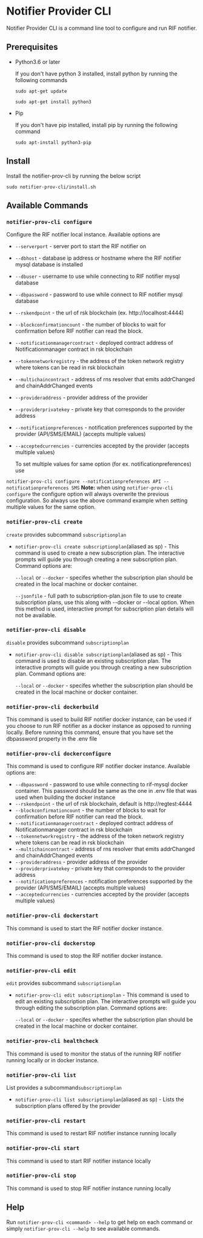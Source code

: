 # Notifier Provider CLI

Notifier Provider CLI is a command line tool to configure and run RIF notifier.

## Prerequisites

* Python3.6 or later

    If you don't have python 3 installed, install python by running the following commands
  
    ```sudo apt-get update```

    ```sudo apt-get install python3```


* Pip

    If you don't have pip installed, install pip by running the following command
  
    ```sudo apt-install python3-pip```

## Install

Install the notifier-prov-cli by running the below script 

```sudo notifier-prov-cli/install.sh``` 


## Available Commands

### `notifier-prov-cli configure`
Configure the RIF notifier local instance. Available options are
* `--serverport` - server port to start the RIF notifier on
* `--dbhost` - database ip address or hostname where the RIF notifier mysql database is installed
* `--dbuser` -  username to use while connecting to RIF notifier mysql database 
* `--dbpassword` -  password to use while connect to RIF notifier mysql database
* `--rskendpoint` -  the url of rsk blockchain (ex. http://localhost:4444)
* `--blockconfirmationcount` -  the number of blocks to wait for confirmation before RIF notifier can read the block.
* `--notificationmanagercontract` -  deployed contract address of Notificationmanager contract in rsk blockchain
* `--tokennetworkregistry` -  the address of the token network registry where tokens can be read in rsk blockchain
* `--multichaincontract` -  address of rns resolver that emits addrChanged and chainAddrChanged events
* `--provideraddress` -  provider address of the provider
* `--providerprivatekey` -  private key that corresponds to the provider address
* `--notificationpreferences` -  notification preferences supported by the provider (API/SMS/EMAIL) (accepts multiple values)
* `--acceptedcurrencies` -  currencies accepted by the provider (accepts multiple values)

   To set multiple values for same option (for ex. notificationpreferences) use

```notifier-prov-cli configure --notificationpreferences API --notificationpreferences SMS```
**Note:** when using ```notifier-prov-cli configure``` the configure option will always overwrite the previous configuration. So always use the above command example when setting multiple values for the same option.

### `notifier-prov-cli create`
`create` provides subcommand `subscriptionplan`
* `notifier-prov-cli create subscriptionplan`(aliased as sp)  - This command is used to create a new subscription plan. The interactive prompts will guide you through creating a new subscription plan. Command options are:
  
  `--local` or `--docker` - specifes whether the subscription plan should be created in the local machine or docker container.
  
  `--jsonfile` - full path to subscription-plan.json file to use to create subscription plans, use this along with --docker or --local option. When this method is used, interactive prompt for subscription plan details will not be available.


### `notifier-prov-cli disable`
`disable` provides subcommand `subscriptionplan`
* `notifier-prov-cli disable subscriptionplan`(aliased as sp)  - This command is used to disable an existing subscription plan. The interactive prompts will guide you through creating a new subscription plan. Command options are:
  
    `--local` or `--docker` - specifes whether the subscription plan should be created in the local machine or docker container.

### `notifier-prov-cli dockerbuild`
This command is used to build RIF notifier docker instance, can be used if you choose to run RIF notifier as a docker instance as opposed to running locally. Before running this command, ensure that you have set the dbpassword property in the .env file

### `notifier-prov-cli dockerconfigure`
This command is used to configure RIF notifier docker instance. Available options are:

* `--dbpassword` -  password to use while connecting to rif-mysql docker container. This password should be same as the one in .env file that was used when building the docker instance
* `--rskendpoint` -  the url of rsk blockchain, default is http://regtest:4444
* `--blockconfirmationcount` -  the number of blocks to wait for confirmation before RIF notifier can read the block.
* `--notificationmanagercontract` -  deployed contract address of Notificationmanager contract in rsk blockchain
* `--tokennetworkregistry` -  the address of the token network registry where tokens can be read in rsk blockchain
* `--multichaincontract` -  address of rns resolver that emits addrChanged and chainAddrChanged events
* `--provideraddress` -  provider address of the provider
* `--providerprivatekey` -  private key that corresponds to the provider address
* `--notificationpreferences` -  notification preferences supported by the provider (API/SMS/EMAIL) (accepts multiple values)
* `--acceptedcurrencies` -  currencies accepted by the provider (accepts multiple values)


### `notifier-prov-cli dockerstart`
This command is used to start the RIF notifier docker instance. 

### `notifier-prov-cli dockerstop`
This command is used to stop the RIF notifier docker instance.


### `notifier-prov-cli edit`
`edit` provides subcommand `subscriptionplan`
* `notifier-prov-cli edit subscriptionplan` - This command is used to edit an existing subscription plan. The interactive prompts will guide you through editing the subscription plan. Command options are:

  `--local` or `--docker` - specifes whether the subscription plan should be created in the local machine or docker container.


### `notifier-prov-cli healthcheck`
This command is used to monitor the status of the running RIF notifier running locally or in docker instance. 

### `notifier-prov-cli list`
List provides a subcommand`subscriptionplan`
* `notifier-prov-cli list subscriptionplan`(aliased as sp)  - Lists the subscription plans offered by the provider

### `notifier-prov-cli restart`
This command is used to restart RIF notifier instance running locally

### `notifier-prov-cli start`
This command is used to start RIF notifier instance locally

### `notifier-prov-cli stop`
This command is used to stop RIF notifier instance running locally

## Help
Run `notifier-prov-cli <command> --help` to get help on each command or simply `notifier-prov-cli --help` to see available commands.
